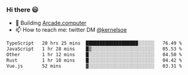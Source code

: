 ### Hi there 😃

- 🔨 Building [Arcade.computer](https://arcade.computer)
- 📫 How to reach me: twitter DM [@kernelsoe](https://twitter.com/kernelsoe)

<!--START_SECTION:waka-->

```txt
TypeScript   20 hrs 25 mins  ███████████████████░░░░░░   76.49 %
JavaScript   1 hr 28 mins    █▒░░░░░░░░░░░░░░░░░░░░░░░   05.53 %
Other        1 hr 12 mins    █░░░░░░░░░░░░░░░░░░░░░░░░   04.50 %
Rust         1 hr 10 mins    █░░░░░░░░░░░░░░░░░░░░░░░░   04.42 %
Vue.js       52 mins         ▓░░░░░░░░░░░░░░░░░░░░░░░░   03.31 %
```

<!--END_SECTION:waka-->
